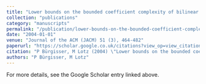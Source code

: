 ```yaml
---
title: "Lower bounds on the bounded coefficient complexity of bilinear maps"
collection: "publications"
category: "manuscripts"
permalink: "/publication/lower-bounds-on-the-bounded-coefficient-complexity-of-bilinear-maps"
date: "2004-01-01"
venue: "Journal of the ACM (JACM) 51 (3), 464-482"
paperurl: "https://scholar.google.co.uk/citations?view_op=view_citation&hl=en&user=ALeJ0sAAAAAJ&pagesize=100&sortby=pubdate&citation_for_view=ALeJ0sAAAAAJ:W7OEmFMy1HYC"
citation: "P Bürgisser, M Lotz (2004) \"Lower bounds on the bounded coefficient complexity of bilinear maps.\" <i>Journal of the ACM (JACM) 51 (3), 464-482</i>"
authors: "P Bürgisser, M Lotz"
---
```


For more details, see the Google Scholar entry linked above.
